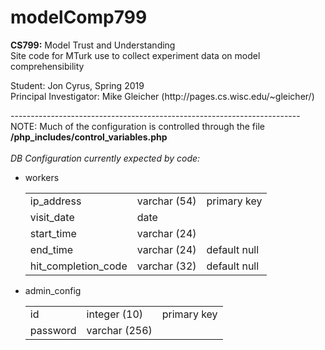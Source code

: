 # modelComp799
<p>
  <b>CS799:</b> Model Trust and Understanding<br />
  Site code for MTurk use to collect experiment data on model comprehensibility
</p>

<p>
  Student: Jon Cyrus, Spring 2019<br />
  Principal Investigator: Mike Gleicher (http://pages.cs.wisc.edu/~gleicher/)
</p>

<p>
  ------------------------------------------------------------------------<br />
  NOTE: Much of the configuration is controlled through the file
  <b>/php_includes/control_variables.php</b><br />
  <br />
  <i>DB Configuration currently expected by code:</i><br />
  <ul>
    <li>workers</li>
    <table>
      <tbody>
        <tr>
          <td>ip_address</td>
          <td>varchar (54)</td>
          <td>primary key</td>
        </tr>
        <tr>
          <td>visit_date</td>
          <td>date</td>
        </tr>
        <tr>
          <td>start_time</td>
          <td>varchar (24)</td>
        </tr>
        <tr>
          <td>end_time</td>
          <td>varchar (24)</td>
          <td>default null</td>
        </tr>
        <tr>
          <td>hit_completion_code</td>
          <td>varchar (32)</td>
          <td>default null</td>
        </tr>
      </tbody>
    </table>
    <li>admin_config</li>
      <table>
        <tbody>
          <tr>
            <td>id</td>
            <td>integer (10)</td>
            <td>primary key</td>
          </tr>
          <tr>
            <td>password</td>
            <td>varchar (256)</td>
          </tr>
        </tbody>
      </table>
  </ul>
</p>
